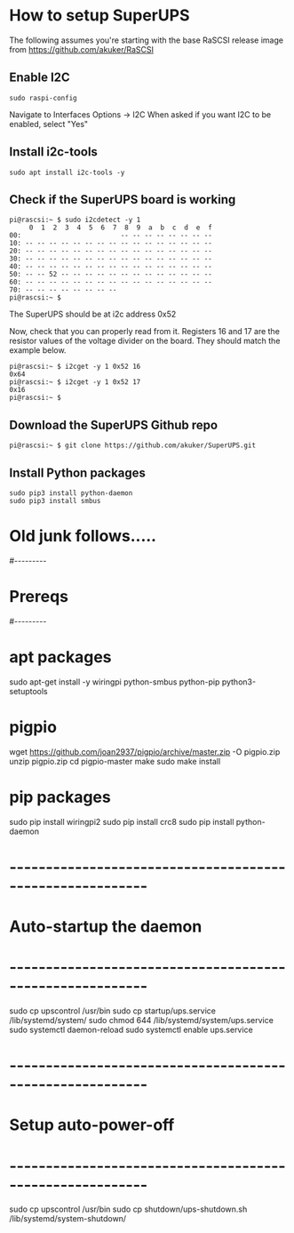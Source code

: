 # How to setup SuperUPS

The following assumes you're starting with the base RaSCSI release image from https://github.com/akuker/RaSCSI

## Enable I2C
```
sudo raspi-config
```
Navigate to Interfaces Options -> I2C
When asked if you want I2C to be enabled, select "Yes"

## Install i2c-tools
```
sudo apt install i2c-tools -y
```

## Check if the SuperUPS board is working
```
pi@rascsi:~ $ sudo i2cdetect -y 1
     0  1  2  3  4  5  6  7  8  9  a  b  c  d  e  f
00:                         -- -- -- -- -- -- -- -- 
10: -- -- -- -- -- -- -- -- -- -- -- -- -- -- -- -- 
20: -- -- -- -- -- -- -- -- -- -- -- -- -- -- -- -- 
30: -- -- -- -- -- -- -- -- -- -- -- -- -- -- -- -- 
40: -- -- -- -- -- -- -- -- -- -- -- -- -- -- -- -- 
50: -- -- 52 -- -- -- -- -- -- -- -- -- -- -- -- -- 
60: -- -- -- -- -- -- -- -- -- -- -- -- -- -- -- -- 
70: -- -- -- -- -- -- -- --                         
pi@rascsi:~ $ 
```

The SuperUPS should be at i2c address 0x52

Now, check that you can properly read from it. Registers 16 and 17 are the resistor values of the voltage divider on the board. They should match the example below.
```
pi@rascsi:~ $ i2cget -y 1 0x52 16
0x64
pi@rascsi:~ $ i2cget -y 1 0x52 17
0x16
pi@rascsi:~ $ 
```

## Download the SuperUPS Github repo
```
pi@rascsi:~ $ git clone https://github.com/akuker/SuperUPS.git
```

## Install Python packages
```
sudo pip3 install python-daemon
sudo pip3 install smbus
```




























# Old junk follows.....






#---------
# Prereqs
#---------

# apt packages
sudo apt-get install -y wiringpi python-smbus python-pip python3-setuptools
# pigpio
wget https://github.com/joan2937/pigpio/archive/master.zip -O pigpio.zip
unzip pigpio.zip
cd pigpio-master
make
sudo make install
# pip packages
sudo pip install wiringpi2
sudo pip install crc8
sudo pip install python-daemon

# ---------------------------------------------------------
# Auto-startup the daemon
# ---------------------------------------------------------

sudo cp upscontrol /usr/bin
sudo cp startup/ups.service /lib/systemd/system/
sudo chmod 644 /lib/systemd/system/ups.service
sudo systemctl daemon-reload
sudo systemctl enable ups.service

# ---------------------------------------------------------
# Setup auto-power-off
# ---------------------------------------------------------

sudo cp upscontrol /usr/bin
sudo cp shutdown/ups-shutdown.sh /lib/systemd/system-shutdown/



